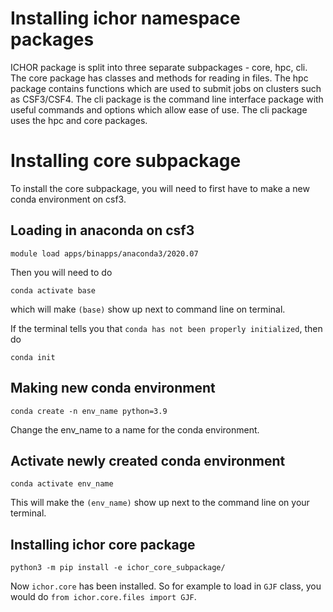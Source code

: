 # Installing ichor namespace packages

ICHOR package is split into three separate subpackages - core, hpc, cli. The core package has classes and methods for reading in files. The hpc package contains functions which are used to submit jobs on clusters such as CSF3/CSF4. The cli package is the command line interface package with useful commands and options which allow ease of use. The cli package uses the hpc and core packages.

# Installing core subpackage

To install the core subpackage, you will need to first have to make a new conda environment on csf3.

## Loading in anaconda on csf3

```
module load apps/binapps/anaconda3/2020.07
```

Then you will need to do

```
conda activate base
```
which will make `(base)` show up next to command line on terminal.

If the terminal tells you that `conda has not been properly initialized`, then do

```
conda init
```

## Making new conda environment

```
conda create -n env_name python=3.9
```
Change the env_name to a name for the conda environment.

## Activate newly created conda environment

```
conda activate env_name
```
This will make the `(env_name)` show up next to the command line on your terminal.

## Installing ichor core package

```python3
python3 -m pip install -e ichor_core_subpackage/
```

Now `ichor.core` has been installed. So for example to load in `GJF` class, you would do `from ichor.core.files import GJF`. 